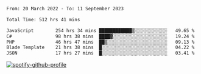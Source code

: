 <!--START_SECTION:waka-->

```txt
From: 20 March 2022 - To: 11 September 2023

Total Time: 512 hrs 41 mins

JavaScript        254 hrs 34 mins ████████████▒░░░░░░░░░░░░   49.65 %
C#                98 hrs 38 mins  ████▓░░░░░░░░░░░░░░░░░░░░   19.24 %
PHP               46 hrs 47 mins  ██▒░░░░░░░░░░░░░░░░░░░░░░   09.13 %
Blade Template    21 hrs 38 mins  █░░░░░░░░░░░░░░░░░░░░░░░░   04.22 %
JSON              17 hrs 27 mins  █░░░░░░░░░░░░░░░░░░░░░░░░   03.41 %
```

<!--END_SECTION:waka-->
[![spotify-github-profile](https://spotify-github-profile.vercel.app/api/view?uid=c00zprrvy9xiloa9qnco3hmng&cover_image=true&theme=novatorem&show_offline=false&background_color=121212&bar_color=53b14f&bar_color_cover=false)](https://spotify-github-profile.vercel.app/api/view?uid=c00zprrvy9xiloa9qnco3hmng&redirect=true)



